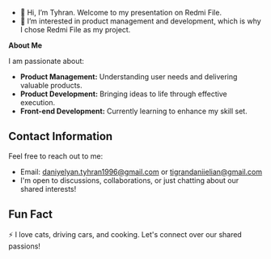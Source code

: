 
- 👋 Hi, I’m Tyhran. Welcome to my presentation on Redmi File.
- 👀 I’m interested in product management and development, which is why I chose Redmi File as my project.

**About Me**

I am passionate about:
- **Product Management:** Understanding user needs and delivering valuable products.
- **Product Development:** Bringing ideas to life through effective execution.
- **Front-end Development:** Currently learning to enhance my skill set.

## Contact Information

Feel free to reach out to me:
- Email: [daniyelyan.tyhran1996@gmail.com](mailto:daniyelyan.tyhran1996@gmail.com) or [tigrandaniielian@gmail.com](mailto:tigrandaniielian@gmail.com)
- I'm open to discussions, collaborations, or just chatting about our shared interests!

## Fun Fact

⚡ I love cats, driving cars, and cooking. Let's connect over our shared passions!


<!---
TyhranPO/TyhranPO is a ✨ special ✨ repository because its `README.md` (this file) appears on your GitHub profile.
You can click the Preview link to take a look at your changes.
--->
